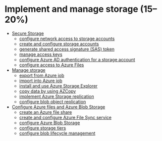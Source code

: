 # Implement and manage storage (15–20%)

<!-- TOC depthfrom:2 depthto:3 -->

- [Secure Storage](#secure-storage)
    - [configure network access to storage accounts](#configure-network-access-storage-accounts)
    - [create and configure storage accounts](#create-and-configure-storage-accounts)
    - [generate shared access signature (SAS) token](#generate-shared-access-signature-(sas)-tokens)
    - [manage access keys](#manage-access-keys)
    - [configure Azure AD authentication for a storage account](#configure-azure-ad-authentication-for-a-storage-account)
    - [configure access to Azure Files](#configure-access-to-azure-files)
- [Manage storage](#manage-storage)
    - [export from Azure job](#export-from-azure-job)
    - [import into Azure job](#import-into-azure-job)
    - [install and use Azure Storage Explorer](#install-and-use-azure-storage-explorer)
    - [copy data by using AZCopy](#copy-data-by-using-AZCopy)
    - [implement Azure Storage replication](#implement-azure-storage-replication)
    - [configure blob object replication](#configure-blob-object-replication)
- [Configure Azure files and Azure Blob Storage](#configure-azure-files-and-azure-blob-storage)
    - [create an Azure file share](#create-an-azure-file-share)
    - [create and configure Azure File Sync service](#create-and-configure-azure-file-sync-service)
    - [configure Azure Blob Storage](#configure-azure-blob-storage)
    - [configure storage tiers](#configure-storage-tiers)
    - [configure blob lifecycle management](#configure-blob-lifecycle-management)

<!-- /TOC --